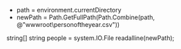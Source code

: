 - path = environment.currentDirectory
- newPath = Path.GetFullPath(Path.Combine(path, @"wwwroot\personoftheyear.csv"))

string[] string people = system.IO.File readalline(newPath);



